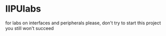# IIPUlabs
for labs on interfaces and peripherals
please, don't try to start this project
you still won't succeed
